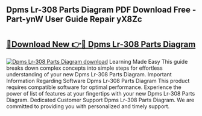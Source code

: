 ## Dpms Lr-308 Parts Diagram PDF Download Free - Part-ynW User Guide Repair yX8Zc

# <h2><a href="http://dfrlfjb.blite.top/?on=Dpms+Lr-308+Parts+Diagram">🔗Download New 👉🔴 Dpms Lr-308 Parts Diagram</a></h2>

[![Dpms Lr-308 Parts Diagram download](https://i.imgur.com/lujVjoI.png)](http://dfrlfjb.blite.top/?on=Dpms+Lr-308+Parts+Diagram)
Learning Made Easy This guide breaks down complex concepts into simple steps for effortless understanding of your new Dpms Lr-308 Parts Diagram. Important Information Regarding Software Dpms Lr-308 Parts Diagram This product requires compatible software for optimal performance. Experience the power of list of features at your fingertips with your new Dpms Lr-308 Parts Diagram. Dedicated Customer Support Dpms Lr-308 Parts Diagram. We are committed to providing you with personalized and timely support.

